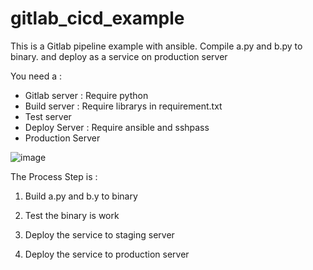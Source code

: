 # gitlab_cicd_example

This is a Gitlab pipeline example with ansible.
Compile a.py and b.py to binary. and deploy as a service on production server

You need a :
  - Gitlab server : Require python   
  - Build server  : Require librarys in requirement.txt
  - Test server
  - Deploy Server : Require ansible and sshpass
  - Production Server

![image](https://user-images.githubusercontent.com/4043666/225212071-8c1c1a99-f9b5-4e7f-8df8-7a554ea1ce25.png)


The Process Step is :
1. Build a.py and b.y to binary

2. Test the binary is work

3. Deploy the service to staging server

4. Deploy the service to production server
